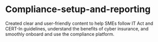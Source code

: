 # Compliance-setup-and-reporting
Created clear and user-friendly content to help SMEs follow IT Act and CERT-In guidelines, understand the benefits of cyber insurance, and smoothly onboard and use the compliance platform.
